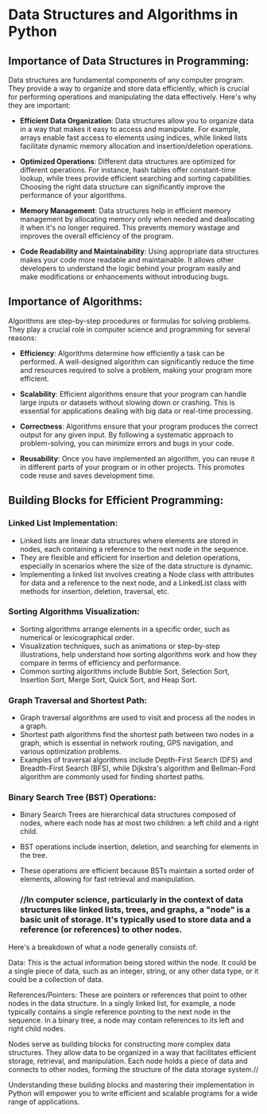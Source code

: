 # Data Structures and Algorithms in Python

## Importance of Data Structures in Programming:
Data structures are fundamental components of any computer program. They provide a way to organize and store data efficiently, which is crucial for performing operations and manipulating the data effectively. Here's why they are important:

- **Efficient Data Organization**: Data structures allow you to organize data in a way that makes it easy to access and manipulate. For example, arrays enable fast access to elements using indices, while linked lists facilitate dynamic memory allocation and insertion/deletion operations.

- **Optimized Operations**: Different data structures are optimized for different operations. For instance, hash tables offer constant-time lookup, while trees provide efficient searching and sorting capabilities. Choosing the right data structure can significantly improve the performance of your algorithms.

- **Memory Management**: Data structures help in efficient memory management by allocating memory only when needed and deallocating it when it's no longer required. This prevents memory wastage and improves the overall efficiency of the program.

- **Code Readability and Maintainability**: Using appropriate data structures makes your code more readable and maintainable. It allows other developers to understand the logic behind your program easily and make modifications or enhancements without introducing bugs.

## Importance of Algorithms:
Algorithms are step-by-step procedures or formulas for solving problems. They play a crucial role in computer science and programming for several reasons:

- **Efficiency**: Algorithms determine how efficiently a task can be performed. A well-designed algorithm can significantly reduce the time and resources required to solve a problem, making your program more efficient.

- **Scalability**: Efficient algorithms ensure that your program can handle large inputs or datasets without slowing down or crashing. This is essential for applications dealing with big data or real-time processing.

- **Correctness**: Algorithms ensure that your program produces the correct output for any given input. By following a systematic approach to problem-solving, you can minimize errors and bugs in your code.

- **Reusability**: Once you have implemented an algorithm, you can reuse it in different parts of your program or in other projects. This promotes code reuse and saves development time.

## Building Blocks for Efficient Programming:

### Linked List Implementation:
- Linked lists are linear data structures where elements are stored in nodes, each containing a reference to the next node in the sequence.
- They are flexible and efficient for insertion and deletion operations, especially in scenarios where the size of the data structure is dynamic.
- Implementing a linked list involves creating a Node class with attributes for data and a reference to the next node, and a LinkedList class with methods for insertion, deletion, traversal, etc.

### Sorting Algorithms Visualization:
- Sorting algorithms arrange elements in a specific order, such as numerical or lexicographical order.
- Visualization techniques, such as animations or step-by-step illustrations, help understand how sorting algorithms work and how they compare in terms of efficiency and performance.
- Common sorting algorithms include Bubble Sort, Selection Sort, Insertion Sort, Merge Sort, Quick Sort, and Heap Sort.

### Graph Traversal and Shortest Path:
- Graph traversal algorithms are used to visit and process all the nodes in a graph.
- Shortest path algorithms find the shortest path between two nodes in a graph, which is essential in network routing, GPS navigation, and various optimization problems.
- Examples of traversal algorithms include Depth-First Search (DFS) and Breadth-First Search (BFS), while Dijkstra's algorithm and Bellman-Ford algorithm are commonly used for finding shortest paths.

### Binary Search Tree (BST) Operations:
- Binary Search Trees are hierarchical data structures composed of nodes, where each node has at most two children: a left child and a right child.
- BST operations include insertion, deletion, and searching for elements in the tree.
- These operations are efficient because BSTs maintain a sorted order of elements, allowing for fast retrieval and manipulation.


     ### //In computer science, particularly in the context of data structures like linked lists, trees, and graphs, a "node" is a basic unit of storage. It's typically used to store data and a reference (or references) to other nodes.

Here's a breakdown of what a node generally consists of:

Data: This is the actual information being stored within the node. It could be a single piece of data, such as an integer, string, or any other data type, or it could be a collection of data.

References/Pointers: These are pointers or references that point to other nodes in the data structure. In a singly linked list, for example, a node typically contains a single reference pointing to the next node in the sequence. In a binary tree, a node may contain references to its left and right child nodes.

Nodes serve as building blocks for constructing more complex data structures. They allow data to be organized in a way that facilitates efficient storage, retrieval, and manipulation. Each node holds a piece of data and connects to other nodes, forming the structure of the data storage system.//


Understanding these building blocks and mastering their implementation in Python will empower you to write efficient and scalable programs for a wide range of applications.

